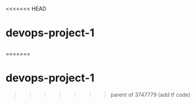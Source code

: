 <<<<<<< HEAD
# devops-project-1
##
=======
# devops-project-1
>>>>>>> parent of 3747779 (add tf code)
